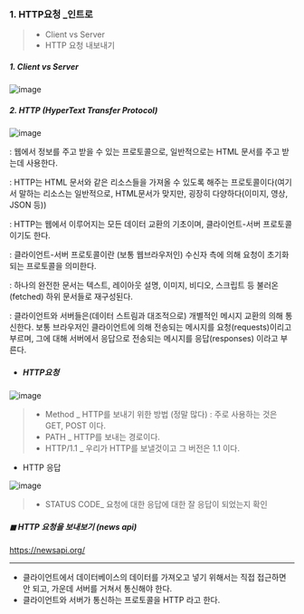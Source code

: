### 1.  HTTP요청 _인트로

> * Client vs Server 
> * HTTP 요청 내보내기 

##### 1.  Client vs Server 

![image](https://github.com/oiosu/Super-Coding-Front-End-Developer-Course/assets/99783474/ee90df44-62a4-499a-a436-9a07a4a4c592)


#####  2. HTTP (HyperText Transfer Protocol)

![image](https://github.com/oiosu/Super-Coding-Front-End-Developer-Course/assets/99783474/ccbf7c89-9bc6-4777-96fd-11298de992c3)


: 웹에서 정보를 주고 받을 수 있는 프로토콜으로, 일반적으로는 HTML 문서를 주고 받는데 사용한다. 

: HTTP는 HTML 문서와 같은 리소스들을 가져올 수 있도록 해주는 프로토콜이다(여기서 말하는 리소스는 일반적으로, HTML문서가 맞지만, 굉장히 다양하다(이미지, 영상, JSON 등))

: HTTP는 웹에서 이루어지는 모든 데이터 교환의 기초이며, 클라이언트-서버 프로토콜이기도 한다. 

: 클라이언트-서버 프로토콜이란 (보통 웹브라우저인) 수신자 측에 의해 요청이 초기화되는 프로토콜을 의미한다. 

: 하나의 완전한 문서는 텍스트, 레이아웃 설명, 이미지, 비디오, 스크립트 등 불러온(fetched) 하위 문서들로 재구성된다. 

: 클라이언트와 서버들은(데이터 스트림과 대조적으로) 개별적인 메시지 교환의 의해 통신한다. 보통 브라우저인 클라이언트에 의해 전송되는 메시지를 요청(requests)이리고 부르며, 그에 대해 서버에서 응답으로 전송되는 메시지를 응답(responses) 이라고 부른다. 



* ##### HTTP요청

![image](https://github.com/oiosu/Super-Coding-Front-End-Developer-Course/assets/99783474/1d5b4df4-0eec-44b1-b401-27ae5f460a21)


> * Method _ HTTP를 보내기 위한 방법 (정말 많다) : 주로 사용하는 것은 GET, POST 이다. 
> * PATH _ HTTP를 보내는 경로이다. 
> * HTTP/1.1 _ 우리가 HTTP를 보낼것이고 그 버전은 1.1 이다. 



* HTTP 응답

![image](https://github.com/oiosu/Super-Coding-Front-End-Developer-Course/assets/99783474/5f51e342-85b3-447d-8f58-1a7b56c68a8c)


> * STATUS CODE_ 요청에 대한 응답에 대한 잘 응답이 되었는지 확인 



##### ◼ HTTP 요청을 보내보기 (news api)

https://newsapi.org/



---



* 클라이언트에서 데이터베이스의 데이터를 가져오고 넣기 위해서는 직접 접근하면 안 되고, 가운데 서버를 거쳐서 통신해야 한다. 
* 클라이언트와 서버가 통신하는 프로토콜을 HTTP 라고 한다. 
